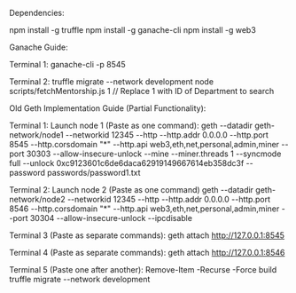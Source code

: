 Dependencies:

npm install -g truffle
npm install -g ganache-cli
npm install -g web3


Ganache Guide:

Terminal 1:
ganache-cli -p 8545

Terminal 2:
truffle migrate --network development
node scripts/fetchMentorship.js 1 // Replace 1 with ID of Department to search





Old Geth Implementation Guide (Partial Functionality):

Terminal 1:
Launch node 1 (Paste as one command):
geth --datadir geth-network/node1 --networkid 12345 --http --http.addr 0.0.0.0 --http.port 8545 --http.corsdomain "*" --http.api web3,eth,net,personal,admin,miner --port 30303 --allow-insecure-unlock --mine --miner.threads 1 --syncmode full --unlock 0xc9123601c6de6daca62919149667614eb358dc3f --password passwords/password1.txt

Terminal 2:
Launch node 2 (Paste as one command)
geth --datadir geth-network/node2 --networkid 12345 --http --http.addr 0.0.0.0 --http.port 8546 --http.corsdomain "\*" --http.api web3,eth,net,personal,admin,miner --port 30304 --allow-insecure-unlock --ipcdisable

Terminal 3 (Paste as separate commands):
geth attach http://127.0.0.1:8545

Terminal 4 (Paste as separate commands):
geth attach http://127.0.0.1:8546

Terminal 5 (Paste one after another):
Remove-Item -Recurse -Force build
truffle migrate --network development

